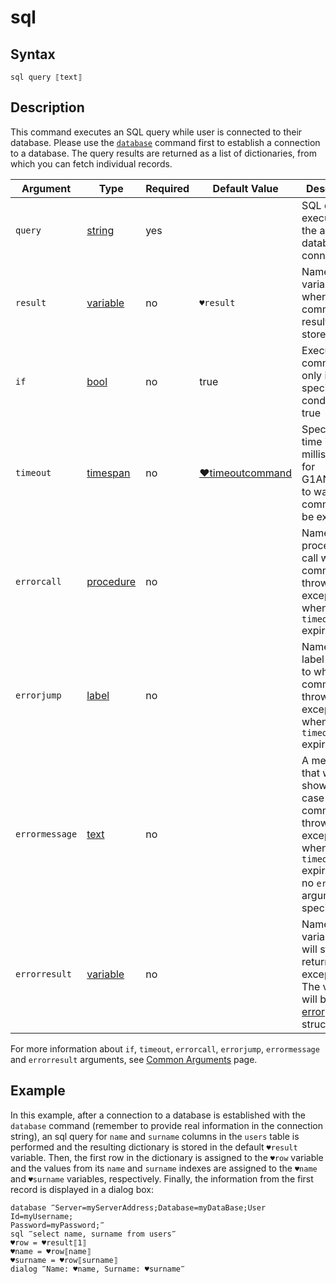 # sql

## Syntax

```G1ANT
sql query ⟦text⟧
```

## Description

This command executes an SQL query while user is connected to their database. Please use the [`database`](DatabaseCommand.md) command first to establish a connection to a database. The query results are returned as a list of dictionaries, from which you can fetch individual records.

| Argument | Type | Required | Default Value | Description |
| -------- | ---- | -------- | ------------- | ----------- |
|`query`| [string](https://github.com/G1ANT-Robot/G1ANT.Manual/blob/master/G1ANT-Language/Structures/string.md) | yes | | SQL query to execute on the active database connection |
| `result`       | [variable](../../G1ANT.Language/Structures/VariableStructure.md) | no       | `♥result`                                                   | Name of a variable where the command's result will be stored |
| `if`           | [bool](../../G1ANT.Language/Structures/BooleanStructure.md) | no       | true                                                        | Executes the command only if a specified condition is true   |
| `timeout`      | [timespan](../../G1ANT.Language/Structures/TimeSpanStructure.md) | no       | [♥timeoutcommand](../Variables/TimeoutCommandVariable.md) | Specifies time in milliseconds for G1ANT.Robot to wait for the command to be executed |
| `errorcall`    | [procedure](../../G1ANT.Language/Structures/ProcedureStructure.md) | no       |                                                             | Name of a procedure to call when the command throws an exception or when a given `timeout` expires |
| `errorjump`    | [label](../../G1ANT.Language/Structures/LabelStructure.md) | no       |                                                             | Name of the label to jump to when the command throws an exception or when a given `timeout` expires |
| `errormessage` | [text](../../G1ANT.Language/Structures/TextStructure.md) | no       |                                                             | A message that will be shown in case the command throws an exception or when a given `timeout` expires, and no `errorjump` argument is specified |
| `errorresult`  | [variable](../../G1ANT.Language/Structures/VariableStructure.md) | no       |                                                             | Name of a variable that will store the returned exception. The variable will be of [error](../../G1ANT.Language/Structures/ErrorStructure.md) structure  |

For more information about `if`, `timeout`, `errorcall`, `errorjump`, `errormessage` and `errorresult` arguments, see [Common Arguments](../../../appendices/common-arguments.md) page.

## Example

In this example, after a connection to a database is established with the `database` command (remember to provide real information in the connection string), an sql query for `name` and `surname` columns in the `users` table is performed and the resulting dictionary is stored in the default `♥result` variable. Then, the first row in the dictionary is assigned to the `♥row` variable and the values from its `name` and `surname` indexes are assigned to the `♥name` and `♥surname` variables, respectively. Finally, the information from the first record is displayed in a dialog box:

```G1ANT
database ‴Server=myServerAddress;Database=myDataBase;User Id=myUsername;
Password=myPassword;‴
sql ‴select name, surname from users‴
♥row = ♥result⟦1⟧
♥name = ♥row⟦name⟧
♥surname = ♥row⟦surname⟧
dialog ‴Name: ♥name, Surname: ♥surname‴
```
